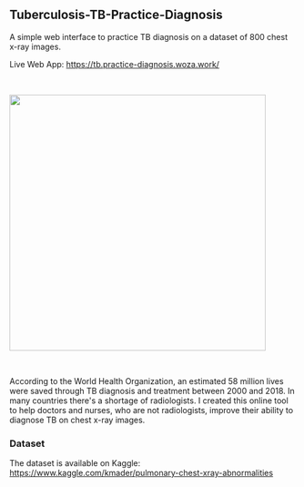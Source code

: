 ## Tuberculosis-TB-Practice-Diagnosis
A simple web interface to practice TB diagnosis on a dataset of 800 chest x-ray images.

Live Web App: https://tb.practice-diagnosis.woza.work/

<br>

<img src="http://tb.practice-diagnosis.woza.work/assets/tb-app-pic.png" width="450"></img>

<br>

According to the World Health Organization, an estimated 58 million lives were saved through TB diagnosis and treatment between 2000 and 2018. In many countries there's a shortage of radiologists. I created this online tool to help doctors and nurses, who are not radiologists, improve their ability to diagnose TB on chest x-ray images.

### Dataset

The dataset is available on Kaggle:<br>
https://www.kaggle.com/kmader/pulmonary-chest-xray-abnormalities

